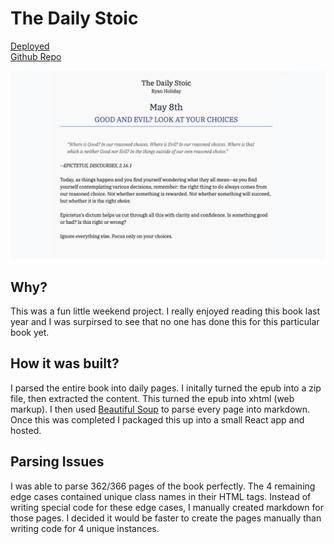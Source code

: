 # The Daily Stoic

[Deployed](https://the-daily-stoic.vercel.app/)  
[Github Repo](https://github.com/samudra-perera/TheDailyStoic)

![The Daily Stoic](../images/projects/stoic.webp)

## Why?

This was a fun little weekend project. I really enjoyed reading this book last year and I was surpirsed to see that no one has done this for this particular book yet.

## How it was built?

I parsed the entire book into daily pages. I initally turned the epub into a zip file, then extracted the content. This turned the epub into xhtml (web markup). I then used [Beautiful Soup](https://beautiful-soup-4.readthedocs.io/en/latest/) to parse every page into markdown. Once this was completed I packaged this up into a small React app and hosted.

## Parsing Issues

I was able to parse 362/366 pages of the book perfectly. The 4 remaining edge cases contained unique class names in their HTML tags. Instead of writing special code for these edge cases, I manually created markdown for those pages. I decided it would be faster to create the pages manually than writing code for 4 unique instances.
